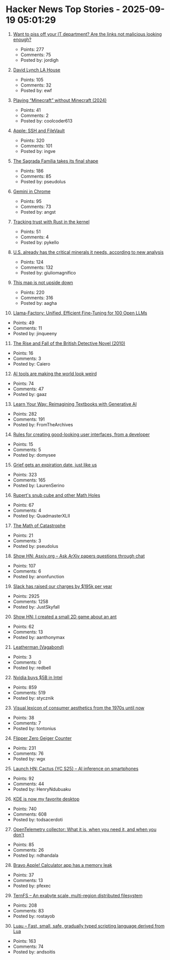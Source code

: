 # Hacker News Top Stories - 2025-09-19 05:01:29

1. [Want to piss off your IT department? Are the links not malicious looking enough?](https://phishyurl.com/)
   - Points: 277
   - Comments: 75
   - Posted by: jordigh

2. [David Lynch LA House](https://www.wallpaper.com/design-interiors/david-lynch-house-los-angeles-for-sale)
   - Points: 105
   - Comments: 32
   - Posted by: ewf

3. [Playing “Minecraft” without Minecraft (2024)](https://lenowo.org/viewtopic.php?t=5)
   - Points: 41
   - Comments: 2
   - Posted by: coolcoder613

4. [Apple: SSH and FileVault](https://keith.github.io/xcode-man-pages/apple_ssh_and_filevault.7.html)
   - Points: 320
   - Comments: 101
   - Posted by: ingve

5. [The Sagrada Família takes its final shape](https://www.newyorker.com/magazine/2025/09/22/is-the-sagrada-familia-a-masterpiece-or-kitsch)
   - Points: 186
   - Comments: 85
   - Posted by: pseudolus

6. [Gemini in Chrome](https://gemini.google/overview/gemini-in-chrome/)
   - Points: 95
   - Comments: 73
   - Posted by: angst

7. [Tracking trust with Rust in the kernel](https://lwn.net/Articles/1034603/)
   - Points: 51
   - Comments: 4
   - Posted by: pykello

8. [U.S. already has the critical minerals it needs, according to new analysis](https://www.minesnewsroom.com/news/us-already-has-critical-minerals-it-needs-theyre-being-thrown-away-new-analysis-shows)
   - Points: 124
   - Comments: 132
   - Posted by: giuliomagnifico

9. [This map is not upside down](https://www.maps.com/this-map-is-not-upside-down/)
   - Points: 220
   - Comments: 316
   - Posted by: aagha

10. [Llama-Factory: Unified, Efficient Fine-Tuning for 100 Open LLMs](https://github.com/hiyouga/LLaMA-Factory)
   - Points: 49
   - Comments: 11
   - Posted by: jinqueeny

11. [The Rise and Fall of the British Detective Novel (2010)](https://www.historytoday.com/archive/feature/rise-and-fall-british-detective-novel)
   - Points: 16
   - Comments: 3
   - Posted by: Caiero

12. [AI tools are making the world look weird](https://strat7.com/blogs/weird-in-weird-out/)
   - Points: 74
   - Comments: 47
   - Posted by: gaaz

13. [Learn Your Way: Reimagining Textbooks with Generative AI](https://research.google/blog/learn-your-way-reimagining-textbooks-with-generative-ai/)
   - Points: 282
   - Comments: 191
   - Posted by: FromTheArchives

14. [Rules for creating good-looking user interfaces, from a developer](https://weberdominik.com/blog/rules-user-interfaces/)
   - Points: 15
   - Comments: 5
   - Posted by: domysee

15. [Grief gets an expiration date, just like us](https://bessstillman.substack.com/p/oh-fuck-youre-still-sad)
   - Points: 323
   - Comments: 165
   - Posted by: LaurenSerino

16. [Rupert's snub cube and other Math Holes](http://tom7.org/ruperts/)
   - Points: 67
   - Comments: 4
   - Posted by: QuadmasterXLII

17. [The Math of Catastrophe](https://www.quantamagazine.org/the-math-of-climate-change-tipping-points-20250915/)
   - Points: 21
   - Comments: 3
   - Posted by: pseudolus

18. [Show HN: Asxiv.org – Ask ArXiv papers questions through chat](https://asxiv.org/)
   - Points: 107
   - Comments: 6
   - Posted by: anonfunction

19. [Slack has raised our charges by $195k per year](https://skyfall.dev/posts/slack)
   - Points: 2925
   - Comments: 1258
   - Posted by: JustSkyfall

20. [Show HN: I created a small 2D game about an ant](https://aanthonymax.github.io/ant-and-apples/)
   - Points: 62
   - Comments: 13
   - Posted by: aanthonymax

21. [Leatherman (Vagabond)](https://en.wikipedia.org/wiki/Leatherman_(vagabond))
   - Points: 3
   - Comments: 0
   - Posted by: redbell

22. [Nvidia buys $5B in Intel](https://www.tomshardware.com/pc-components/cpus/nvidia-and-intel-announce-jointly-developed-intel-x86-rtx-socs-for-pcs-with-nvidia-graphics-also-custom-nvidia-data-center-x86-processors-nvidia-buys-usd5-billion-in-intel-stock-in-seismic-deal)
   - Points: 859
   - Comments: 519
   - Posted by: stycznik

23. [Visual lexicon of consumer aesthetics from the 1970s until now](https://cari.institute/)
   - Points: 38
   - Comments: 7
   - Posted by: tontonius

24. [Flipper Zero Geiger Counter](https://kasiin.top/blog/2025-08-04-flipper_zero_geiger_counter_module/)
   - Points: 231
   - Comments: 76
   - Posted by: wgx

25. [Launch HN: Cactus (YC S25) – AI inference on smartphones](https://github.com/cactus-compute/cactus)
   - Points: 92
   - Comments: 44
   - Posted by: HenryNdubuaku

26. [KDE is now my favorite desktop](https://kokada.dev/blog/kde-is-now-my-favorite-desktop/)
   - Points: 740
   - Comments: 608
   - Posted by: todsacerdoti

27. [OpenTelemetry collector: What it is, when you need it, and when you don't](https://oneuptime.com/blog/post/2025-09-18-what-is-opentelemetry-collector-and-why-use-one/view)
   - Points: 85
   - Comments: 26
   - Posted by: ndhandala

28. [Bravo Apple! Calculator app has a memory leak](https://xcancel.com/neogoose_btw/status/1968757466570621251)
   - Points: 37
   - Comments: 13
   - Posted by: pfexec

29. [TernFS – An exabyte scale, multi-region distributed filesystem](https://www.xtxmarkets.com/tech/2025-ternfs/)
   - Points: 208
   - Comments: 83
   - Posted by: rostayob

30. [Luau – Fast, small, safe, gradually typed scripting language derived from Lua](https://luau.org/)
   - Points: 163
   - Comments: 74
   - Posted by: andsoitis

